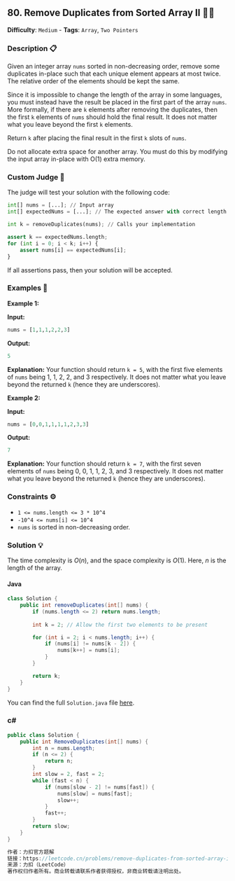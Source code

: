 ## 80. Remove Duplicates from Sorted Array II 🚫🚫

**Difficulty**: `Medium` - **Tags**: `Array`, `Two Pointers`

### Description 📋

Given an integer array `nums` sorted in non-decreasing order, remove some duplicates in-place such that each unique element appears at most twice. The relative order of the elements should be kept the same.

Since it is impossible to change the length of the array in some languages, you must instead have the result be placed in the first part of the array `nums`. More formally, if there are `k` elements after removing the duplicates, then the first `k` elements of `nums` should hold the final result. It does not matter what you leave beyond the first `k` elements.

Return `k` after placing the final result in the first `k` slots of `nums`.

Do not allocate extra space for another array. You must do this by modifying the input array in-place with O(1) extra memory.

### Custom Judge 🧪

The judge will test your solution with the following code:

```python
int[] nums = [...]; // Input array
int[] expectedNums = [...]; // The expected answer with correct length

int k = removeDuplicates(nums); // Calls your implementation

assert k == expectedNums.length;
for (int i = 0; i < k; i++) {
    assert nums[i] == expectedNums[i];
}
```

If all assertions pass, then your solution will be accepted.

### Examples 🌟

**Example 1:**

**Input:**
```python
nums = [1,1,1,2,2,3]
```

**Output:**
```python
5
```

**Explanation:**
Your function should return `k = 5`, with the first five elements of `nums` being 1, 1, 2, 2, and 3 respectively. It does not matter what you leave beyond the returned `k` (hence they are underscores).

**Example 2:**

**Input:**
```python
nums = [0,0,1,1,1,1,2,3,3]
```

**Output:**
```python
7
```

**Explanation:**
Your function should return `k = 7`, with the first seven elements of `nums` being 0, 0, 1, 1, 2, 3, and 3 respectively. It does not matter what you leave beyond the returned `k` (hence they are underscores).

### Constraints ⚙️

- `1 <= nums.length <= 3 * 10^4`
- `-10^4 <= nums[i] <= 10^4`
- `nums` is sorted in non-decreasing order.

### Solution 💡

The time complexity is $O(n)$, and the space complexity is $O(1)$. Here, $n$ is the length of the array.

#### Java

```java
class Solution {
    public int removeDuplicates(int[] nums) {
        if (nums.length <= 2) return nums.length;
        
        int k = 2; // Allow the first two elements to be present

        for (int i = 2; i < nums.length; i++) {
            if (nums[i] != nums[k - 2]) {
                nums[k++] = nums[i];
            }
        }

        return k;
    }
}
```

You can find the full `Solution.java` file [here](Solution.java).

### c#
```csharp
public class Solution {
    public int RemoveDuplicates(int[] nums) {
        int n = nums.Length;
        if (n <= 2) {
            return n;
        }
        int slow = 2, fast = 2;
        while (fast < n) {
            if (nums[slow - 2] != nums[fast]) {
                nums[slow] = nums[fast];
                slow++;
            }
            fast++;
        }
        return slow;
    }
}

作者：力扣官方题解
链接：https://leetcode.cn/problems/remove-duplicates-from-sorted-array-ii/solutions/702644/shan-chu-pai-xu-shu-zu-zhong-de-zhong-fu-yec2/
来源：力扣（LeetCode）
著作权归作者所有。商业转载请联系作者获得授权，非商业转载请注明出处。
```
